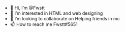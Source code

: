 - 👋 Hi, I’m @Fwstt
- 👀 I’m interested in HTML and web designing
- 💞️ I’m looking to collaborate on Helping friends in mc
- 📫 How to reach me Fwstt#5651
